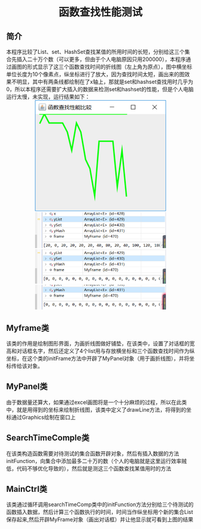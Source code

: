 <h1 align=center>函数查找性能测试</h1>
<h2>简介</h2>
本程序比较了List、set、HashSet查找某值的所用时间的长短，分别给这三个集合先插入二十万个数（可以更多，但由于个人电脑原因只用200000），本程序通过画图的形式显示了这三个函数查找时间的折线图（左上角为原点），图中横坐标单位长度为10个像素点，纵坐标进行了放大，因为查找时间太短，画出来的图效果不明显，其中有两条线都绘制在了x轴上，那就是set和hashset查找用时几乎为0，所以本程序还需要扩大插入的数据来检测set和hashset的性能，但是个人电脑运行太慢，未实现，运行结果如下：
<div align=center><img src="https://github.com/xyygudu/ListHash/blob/master/images/AU2~2KP0%40_JW%5D3%24)%7DS77_TD.png" width=350px/></div>
<div align=center><img src="https://github.com/xyygudu/ListHash/blob/master/images/%5B%5DZ0B%7DY%60Q3ZWO3K8MLF(S%40B.png" width=350px/></div>
<div align=center><img src="https://github.com/xyygudu/ListHash/blob/master/images/LN%5DD%7BDS0VQ_N%602ND%5D%7B4RATM.png" width=350px/></div>
<div align=center><img src="https://github.com/xyygudu/ListHash/blob/master/images/H0C%60U%7DA)2C1KCP~WBVZ%25XFO.png" width=350px/></div>
<h2>Myframe类</h2>
该类的作用是绘制图形界面，为画折线图做好铺垫，在该类中，设置了对话框的宽高和对话框名字，然后还定义了4个list用与存放横坐标和三个函数查找时间作为纵坐标，在这个类的initFrame方法中开辟了MyPanel对象（用于画折线图），并将坐标传给该对象。
<h2>MyPanel类</h2>
由于数据量还算大，如果通过excel画图将是一个十分麻烦的过程，所以在此类中，就是用得到的坐标来绘制折线图，该类中定义了drawLine方法，将得到的坐标通过Graphics绘制在窗口上
<h2>SearchTimeComple类</h2>
在该类构造函数需要对待测试的集合函数开辟对象，然后有插入数据的方法initFunction，向集合中添加最多二十万的数（个人的电脑就是这里运行效率贼低，代码不够优化导致的），然后就是测这三个函数查找某值用时的方法
<h2>MainCtrl类</h2>
该类通过循环调用searchTimeComp类中的initFunction方法分别给三个待测试的函数插入数据，然后计算三个函数执行的时间，时间当作纵坐标用个新的集合List保存起来,然后开辟MyFrame对象（画出对话框）并让他显示就可看到上图的结果
